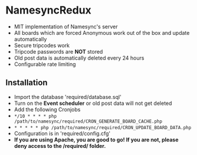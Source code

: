 # NamesyncRedux
- MIT implementation of Namesync's server
- All boards which are forced Anonymous work out of the box and update automatically
- Secure tripcodes work
- Tripcode passwords are **NOT** stored
- Old post data is automatically deleted every 24 hours
- Configurable rate limiting

## Installation
- Import the database 'required/database.sql'
- Turn on the **Event scheduler** or old post data will not get deleted
- Add the following Cronjobs
- `*/10 * * * * php /path/to/namesync/required/CRON_GENERATE_BOARD_CACHE.php`
- `* * * * * php /path/to/namesync/required/CRON_UPDATE_BOARD_DATA.php`
- Configuration is in 'required/config.cfg'
- **If you are using Apache, you are good to go! If you are not, please deny access to the /required/ folder.**